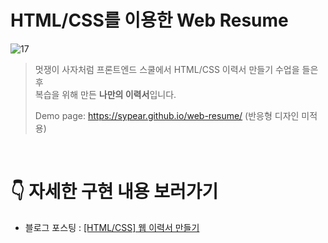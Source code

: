 # HTML/CSS를 이용한 Web Resume
![17](https://user-images.githubusercontent.com/105365737/188293027-cf6bc598-9eff-4256-af2a-4ae4637d276e.gif)
> 멋쟁이 사자처럼 프론트엔드 스쿨에서 HTML/CSS 이력서 만들기 수업을 들은 후<br/>
> 복습을 위해 만든 <b>나만의 이력서</b>입니다.
>
> Demo page: https://sypear.github.io/web-resume/ (반응형 디자인 미적용)
<br/>

# 👇 자세한 구현 내용 보러가기
- 블로그 포스팅 : <a href="https://sypear.tistory.com/4">[HTML/CSS] 웹 이력서 만들기</a>
